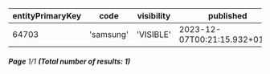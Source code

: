 | entityPrimaryKey | code      | visibility | published                     | status   | changed                   | order |
| ---------------- | --------- | ---------- | ----------------------------- | -------- | ------------------------- | ----- |
| 64703            | 'samsung' | 'VISIBLE'  | 2023-12-07T00:21:15.932+01:00 | 'ACTIVE' | 2023-12-01T15:38:00+01:00 | ⎆     |

###### **Page** 1/1 **(Total number of results: 1)**